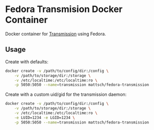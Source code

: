 # Fedora Transmision Docker Container

Docker container for [Transmission](http://www.transmissionbt.com/) using Fedora.

## Usage

Create with defaults:

```bash
docker create -v /path/to/config/dir:/config \
    -v /path/to/storage/dir:/storage \
    -v /etc/localtime:/etc/localtime:ro \
    -p 5050:5050 --name=transmission mattsch/fedora-transmission
```

Create with a custom uid/gid for the transmission daemon:

```bash
docker create -v /path/to/config/dir:/config \
    -v /path/to/storage/dir:/storage \
    -v /etc/localtime:/etc/localtime:ro \
    -e LUID=1234 -e LGID=1234 \
    -p 5050:5050 --name=transmission mattsch/fedora-transmission
```

